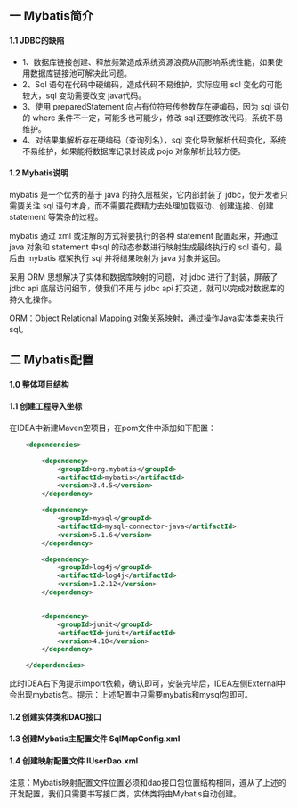 ## 一 Mybatis简介

#### 1.1 JDBC的缺陷

- 1、数据库链接创建、释放频繁造成系统资源浪费从而影响系统性能，如果使用数据库链接池可解决此问题。
- 2、Sql 语句在代码中硬编码，造成代码不易维护，实际应用 sql 变化的可能较大，sql 变动需要改变 java代码。
- 3、使用 preparedStatement 向占有位符号传参数存在硬编码，因为 sql 语句的 where 条件不一定，可能多也可能少，修改 sql 还要修改代码，系统不易维护。
- 4、对结果集解析存在硬编码（查询列名），sql 变化导致解析代码变化，系统不易维护，如果能将数据库记录封装成 pojo 对象解析比较方便。


#### 1.2 Mybatis说明

mybatis 是一个优秀的基于 java 的持久层框架，它内部封装了 jdbc，使开发者只需要关注 sql 语句本身，而不需要花费精力去处理加载驱动、创建连接、创建 statement 等繁杂的过程。  

mybatis 通过 xml 或注解的方式将要执行的各种 statement 配置起来，并通过 java 对象和 statement 中sql 的动态参数进行映射生成最终执行的 sql 语句，最后由 mybatis 框架执行 sql 并将结果映射为 java 对象并返回。  

采用 ORM 思想解决了实体和数据库映射的问题，对 jdbc 进行了封装，屏蔽了 jdbc api 底层访问细节，使我们不用与 jdbc api 打交道，就可以完成对数据库的持久化操作。  

ORM：Object Relational Mapping 对象关系映射，通过操作Java实体类来执行sql。

## 二 Mybatis配置

#### 1.0 整体项目结构

#### 1.1 创建工程导入坐标

在IDEA中新建Maven空项目，在pom文件中添加如下配置：
```xml
    <dependencies>

        <dependency>
            <groupId>org.mybatis</groupId>
            <artifactId>mybatis</artifactId>
            <version>3.4.5</version>
        </dependency>

        <dependency>
            <groupId>mysql</groupId>
            <artifactId>mysql-connector-java</artifactId>
            <version>5.1.6</version>
        </dependency>

        <dependency>
            <groupId>log4j</groupId>
            <artifactId>log4j</artifactId>
            <version>1.2.12</version>
        </dependency>


        <dependency>
            <groupId>junit</groupId>
            <artifactId>junit</artifactId>
            <version>4.10</version>
        </dependency>

    </dependencies>
```
此时IDEA右下角提示import依赖，确认即可，安装完毕后，IDEA左侧External中会出现mybatis包。提示：上述配置中只需要mybatis和mysql包即可。

#### 1.2 创建实体类和DAO接口

#### 1.3 创建Mybatis主配置文件 SqlMapConfig.xml

#### 1.4 创建映射配置文件 IUserDao.xml

注意：Mybatis映射配置文件位置必须和dao接口包位置结构相同，遵从了上述的开发配置，我们只需要书写接口类，实体类将由Mybatis自动创建。

